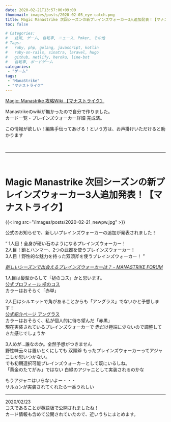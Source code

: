 ```yaml
---
date: 2020-02-21T13:57:06+09:00
thumbnail: images/posts/2020-02-05_eye-catch.png
title: Magic Manastrike 次回シーズンの新プレインズウォーカー3人追加発表！【マナストライク】
toc: false

# Categories:
#   技術, ゲーム, 自転車, ニュース, Poker, その他
# Tags:
#   ruby, php, golang, javascript, kotlin
#   ruby-on-rails, sinatra, laravel, hugo
#   github, netlify, heroku, line-bot
#   自転車, ボードゲーム
categories:
 - "ゲーム"
tags:
 - "ManaStrike"
 - "マナストライク"
---
```

[Magic: Manastrike 攻略Wiki 【マナストライク】](https://manastrike.xyz/)

Manastrikeのwikiが無かったので自分で作りました。  
カード一覧・プレインズウォーカー詳細 完成済。

この情報が欲しい！編集手伝ってあげる！という方は、お声掛けいただけると助かります

<br>

* * *

<br>

# Magic Manastrike 次回シーズンの新プレインズウォーカー3人追加発表！【マナストライク】

{{< img src="/images/posts/2020-02-21_newpw.jpg" >}}

公式のお知らせで、新しいプレインズウォーカーの追加が発表されました！

<q>
1人目！全身が硬い石のようになるプレインズウォーカー！<br>
2人目！鎖とハンマー、2つの武器を使うプレインズウォーカー！<br>
3人目！野性的な魅力を持った双頭斧を使うプレインズウォーカー！
</q>
<cite>

[新しいシーズンで出会えるプレインズウォーカーは？ - MANASTRIKE FORUM](https://forum.netmarble.com/manastrike_en/view/31/12562)

</cite>

1人目は髪型からして「槌のコス」かと思います。  
[公式プロフィール 槌のコス](https://mtg-jp.com/world/planeswalkers/0021/)  
カラーはおそらく「赤単」

2人目はシルエットで角があることからも「アングラス」でないかと予想します！  
[公式紹介ページ アングラス](https://mtg-jp.com/world/planeswalkers/0002/)  
カラーはおそらく、私が個人的に待ち望んだ「赤黒」  
現在実装されているプレインズウォーカーで 赤だけ極端に少ないので調整してきた感じでしょうか  

3人めが…誰なのか。全然予想がつきません  
野性味云々は置いとくにしても 双頭斧 もったプレインズウォーカーってアジャニしか思いつかない。  
でも初期選択可能プレインズウォーカーとして既にいるしね。  
「黄金のたてがみ」ではない 白緑のアジャニとして実装されるのかな  

もうアジャニはいらないよー・・・  
サルカンが実装されてくれたら一番うれしい

* * *

2020/02/23  
コスであることが英語版で公開されましたね！  
カード情報も含めて公開されていたので、近いうちにまとめます。
